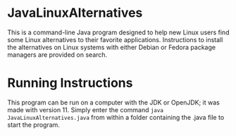 # JavaLinuxAlternatives
This is a command-line Java program designed to help new Linux users find some Linux alternatives to their favorite applications.
Instructions to install the alternatives on Linux systems with either Debian or Fedora package managers are provided on search.

# Running Instructions
This program can be run on a computer with the JDK or OpenJDK; it was made with version 11.
Simply enter the command `java JavaLinuxAlternatives.java` from within a folder containing the .java file to start the program.
